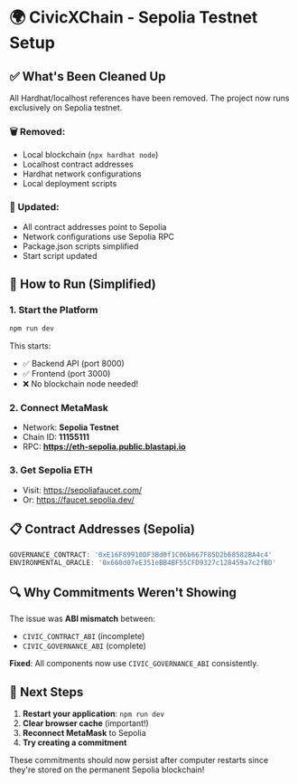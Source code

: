 # 🌍 CivicXChain - Sepolia Testnet Setup

## ✅ What's Been Cleaned Up

All Hardhat/localhost references have been removed. The project now runs exclusively on Sepolia testnet.

### 🗑️ Removed:
- Local blockchain (`npx hardhat node`)
- Localhost contract addresses
- Hardhat network configurations
- Local deployment scripts

### 🔧 Updated:
- All contract addresses point to Sepolia
- Network configurations use Sepolia RPC
- Package.json scripts simplified
- Start script updated

## 🚀 How to Run (Simplified)

### 1. Start the Platform
```bash
npm run dev
```

This starts:
- ✅ Backend API (port 8000)
- ✅ Frontend (port 3000)
- ❌ No blockchain node needed!

### 2. Connect MetaMask
- Network: **Sepolia Testnet**
- Chain ID: **11155111**
- RPC: **https://eth-sepolia.public.blastapi.io**

### 3. Get Sepolia ETH
- Visit: https://sepoliafaucet.com/
- Or: https://faucet.sepolia.dev/

## 📋 Contract Addresses (Sepolia)

```javascript
GOVERNANCE_CONTRACT: '0xE16F89910DF3Bd0f1C06b667F85D2b68582BA4c4'
ENVIRONMENTAL_ORACLE: '0x660d07eE351eBB4BF55CFD9327c128459a7c2fBD'
```

## 🔍 Why Commitments Weren't Showing

The issue was **ABI mismatch** between:
- `CIVIC_CONTRACT_ABI` (incomplete)
- `CIVIC_GOVERNANCE_ABI` (complete)

**Fixed**: All components now use `CIVIC_GOVERNANCE_ABI` consistently.

## 🎯 Next Steps

1. **Restart your application**: `npm run dev`
2. **Clear browser cache** (important!)
3. **Reconnect MetaMask** to Sepolia
4. **Try creating a commitment**

These commitments should now persist after computer restarts since they're stored on the permanent Sepolia blockchain!
